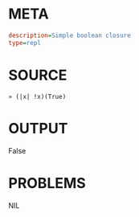 # META
~~~ini
description=Simple boolean closure
type=repl
~~~
# SOURCE
~~~roc
» (|x| !x)(True)
~~~
# OUTPUT
False
# PROBLEMS
NIL
